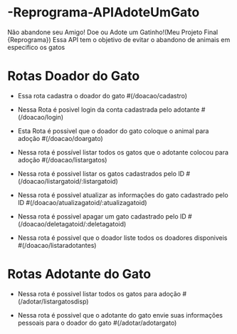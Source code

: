 # -Reprograma-APIAdoteUmGato
Não abandone seu Amigo! Doe ou Adote um Gatinho!(Meu Projeto Final {Reprograma})
Essa API tem o objetivo de evitar o abandono de animais em especifico os gatos

# Rotas Doador do Gato 
- Essa rota cadastra o doador do gato 
#(/doacao/cadastro)

- Nessa Rota é posivel login da conta cadastrada pelo adotante 
#(/doacao/login)

- Esta Rota é possivel que o doador do gato coloque o animal para adoção 
#(/doacao/doargato)

- Nessa rota é possível listar todos os gatos que o adotante colocou para adoção 
#(/doacao/listargatos)

- Nessa rota é possivel listar os gatos cadastrados pelo ID 
#(/doacao/listargatoid/:listargatoid)

- Nessa rota é possivel atualizar as informações do gato cadastrado pelo ID
#(/doacao/atualizagatoid/:atualizagatoid)

- Nessa rota é possivel apagar um gato cadastrado pelo ID
#(/doacao/deletagatoid/:deletagatoid)

- Nessa rota é possivel que o doador liste todos os doadores disponiveis 
#(/doacao/listaradotantes)

# Rotas Adotante do Gato
- Nessa rota é possivel listar todos os gatos para adoção
#(/adotar/listargatosdisp)

- Nessa rota é possivel que o adotante do gato envie suas informações pessoais para o doador do gato
#(/adotar/adotargato)






